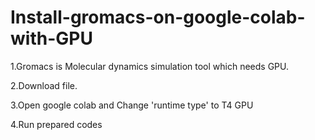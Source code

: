 # Install-gromacs-on-google-colab-with-GPU

1.Gromacs is Molecular dynamics simulation tool which needs GPU.

2.Download file.

3.Open google colab and Change 'runtime type' to T4 GPU

4.Run prepared codes
